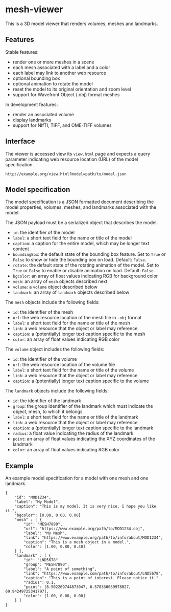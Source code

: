 # mesh-viewer

This is a 3D model viewer that renders volumes, meshes and landmarks.

## Features

Stable features:
- render one or more meshes in a scene
- each mesh associated with a label and a color
- each label may link to another web resource
- optional bounding box
- optional animation to rotate the model
- reset the model to its original orientation and zoom level
- support for Wavefront Object (.obj) format meshes

In development features:
- render an associated volume
- display landmarks
- support for NIfTI, TIFF, and OME-TIFF volumes

## Interface

The viewer is accessed view its `view.html` page and expects a query parameter
indicating web resource location (URL) of the model specification.

```
http://example.org/view.html?model=path/to/model.json
```

## Model specification

The model specification is a JSON formatted document describing the model
properties, volumes, meshes, and landmarks associated with the model.

The JSON payload must be a serialized object that describes the model:
- `id`: the identifier of the model
- `label`: a short text field for the name or title of the model
- `caption`: a caption for the entire model, which may be longer text content
- `boundingBox`: the default state of the bounding box feature. Set to `True` or `False` to show or hide the bounding box on load. Default: `False`.
- `rotate`: the default state of the rotating animation of the model. Set to `True` or `False` to enable or disable animation on load. Default: `False`.
- `bgcolor`: an array of float values indicating RGB for background color
- `mesh`: an array of `mesh` objects described next
- `volume`: a `volume` object described below
- `landmark`: an array of `landmark` objects described below

The `mesh` objects include the following fields:
- `id`: the identifier of the mesh
- `url`: the web resource location of the mesh file in `.obj` format
- `label`: a short text field for the name or title of the mesh
- `link`: a web resource that the object or label may reference
- `caption`: a (potentially) longer text caption specific to the mesh
- `color`: an array of float values indicating RGB color

The `volume` object includes the following fields:
- `id`: the identifier of the volume
- `url`: the web resource location of the volume file
- `label`: a short text field for the name or title of the volume
- `link`: a web resource that the object or label may reference
- `caption`: a (potentially) longer text caption specific to the volume

The `landmark` objects include the following fields:
- `id`: the identifier of the landmark
- `group`: the group identifier of the landmark which must indicate the object,
  mesh, to which it belongs
- `label`: a short text field for the name or title of the landmark
- `link`: a web resource that the object or label may reference
- `caption`: a (potentially) longer text caption specific to the landmark
- `radius`: a float value indicating the radius of the landmark
- `point`: an array of float values indicating the XYZ coordinates of the
  landmark
- `color`: an array of float values indicating RGB color

## Example

An example model specification for a model with one mesh and one landmark.

```
{
    "id": "MOD1234",
    "label": "My Model",
    "caption": "This is my model. It is very nice. I hope you like it.",
    "bgcolor": [0.00, 0.00, 0.00]
    "mesh" : [ {
        "id": "MESH7890",
        "url": "https://www.example.org/path/to/MOD1234.obj",
        "label": "My Mesh",
        "link": "https://www.example.org/path/to/info/about/MOD1234",
        "caption": "This is a mesh object in a model.",
        "color": [1.00, 0.80, 0.40]
    } ],
    "landmark" : [ {
        "id": "LND5678"
        "group": "MESH7890",
        "label": "A point of something",
        "link": "https://www.example.com/path/to/info/about/LND5678",
        "caption": "This is a point of interest. Please notice it."
        "radius": 0.1,
        "point": [8.502269744873047, 6.578330039978027, 69.94249725341797],
        "color": [1.00, 0.00, 0.00]
    } ]
}
```
